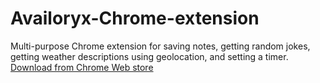 # Availoryx-Chrome-extension
Multi-purpose Chrome extension for saving notes, getting random jokes, getting weather descriptions using geolocation, and setting a timer. <br>
[Download from Chrome Web store](https://chrome.google.com/webstore/detail/availoryx/jekiplpkadpmahgpfacoibaeenekgceb)
